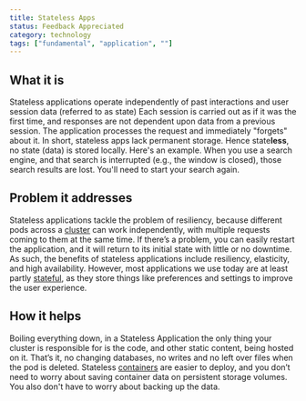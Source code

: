 ```yaml
---
title: Stateless Apps
status: Feedback Appreciated
category: technology
tags: ["fundamental", "application", ""]
---
```


## What it is

Stateless applications operate independently of past interactions and user session data (referred to as state)
Each session is carried out as if it was the first time, and responses are not dependent upon data from a previous session. 
The application processes the request and immediately "forgets" about it.
In short, stateless apps lack permanent storage. 
Hence state**less**, no state (data) is stored locally.
Here's an example. 
When you use a search engine, and that search is interrupted (e.g., the window is closed), those search results are lost. 
You'll need to start your search again.

## Problem it addresses

Stateless applications tackle the problem of resiliency, 
because different pods across a [cluster](/cluster/) can work independently, 
with multiple requests coming to them at the same time. 
If there’s a problem, you can easily restart the application, 
and it will return to its initial state with little or no downtime. 
As such, the benefits of stateless applications include resiliency, elasticity, and high availability. 
However, most applications we use today are at least partly [stateful](/stateful-apps/), 
as they store things like preferences and settings to improve the user experience.

## How it helps

Boiling everything down, in a Stateless Application the only thing your cluster is responsible for is 
the code, and other static content, being hosted on it. 
That’s it, no changing databases, no writes and no left over files when the pod is deleted. 
Stateless [containers](/container/) are easier to deploy, 
and you don’t need to worry about saving container data on persistent storage volumes. 
You also don't have to worry about backing up the data.
